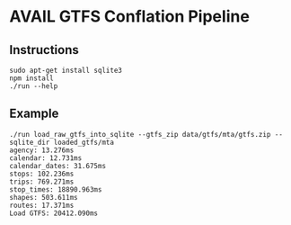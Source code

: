 # AVAIL GTFS Conflation Pipeline

## Instructions

```
sudo apt-get install sqlite3
npm install
./run --help
```

## Example

```
./run load_raw_gtfs_into_sqlite --gtfs_zip data/gtfs/mta/gtfs.zip --sqlite_dir loaded_gtfs/mta  
agency: 13.276ms
calendar: 12.731ms
calendar_dates: 31.675ms
stops: 102.236ms
trips: 769.271ms
stop_times: 18890.963ms
shapes: 503.611ms
routes: 17.371ms
Load GTFS: 20412.090ms
```
